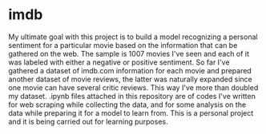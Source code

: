 # imdb

My ultimate goal with this project is to build a model recognizing a personal sentiment for a particular movie based on the 
information that can be gathered on the web.
The sample is 1007 movies I've seen and each of it was labeled with either a negative or positive sentiment. 
So far I've gathered a dataset of imdb.com information for each movie and prepared another dataset of movie reviews, 
the latter was naturally expanded since one movie can have several critic reviews. This way I've more than doubled my dataset.
.ipynb files attached in this repository are of codes I've written for web scraping while collecting the data, and for 
some analysis on the data while preparing it for a model to learn from.
This is a personal project and it is being carried out for learning purposes.
